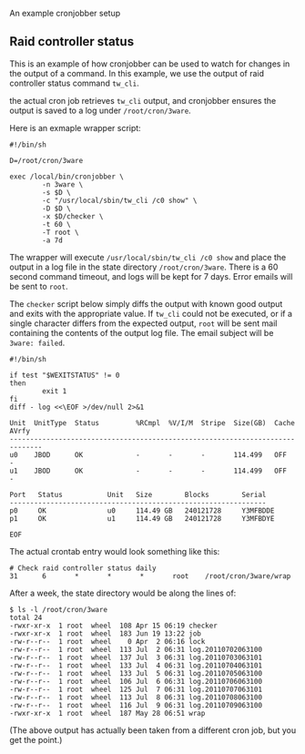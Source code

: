 An example cronjobber setup

## Raid controller status

This is an example of how cronjobber can be used to watch for changes in the output of a command.
In this example, we use the output of raid controller status command `tw_cli`.

the actual cron job retrieves `tw_cli` output, and cronjobber ensures the output is saved to a log under `/root/cron/3ware`.

Here is an exmaple wrapper script:

```
#!/bin/sh

D=/root/cron/3ware

exec /local/bin/cronjobber \
        -n 3ware \
        -s $D \
        -c "/usr/local/sbin/tw_cli /c0 show" \
        -D $D \
        -x $D/checker \
        -t 60 \
        -T root \
        -a 7d
```

The wrapper will execute `/usr/local/sbin/tw_cli /c0 show` and place the output in a log file in the state directory `/root/cron/3ware`.
There is a 60 second command timeout, and logs will be kept for 7 days.
Error emails will be sent to `root`.

The `checker` script below simply diffs the output with known good output and exits with the appropriate value.
If `tw_cli` could not be executed, or if a single character differs from the expected output, `root` will be sent mail containing the contents of the output log file.
The email subject will be `3ware: failed`.

```
#!/bin/sh

if test "$WEXITSTATUS" != 0
then
        exit 1
fi
diff - log <<\EOF >/dev/null 2>&1

Unit  UnitType  Status         %RCmpl  %V/I/M  Stripe  Size(GB)  Cache  AVrfy
------------------------------------------------------------------------------
u0    JBOD      OK             -       -       -       114.499   OFF    -      
u1    JBOD      OK             -       -       -       114.499   OFF    -      

Port   Status           Unit   Size        Blocks        Serial
---------------------------------------------------------------
p0     OK               u0     114.49 GB   240121728     Y3MFBDDE            
p1     OK               u1     114.49 GB   240121728     Y3MFBDYE            

EOF
```

The actual crontab entry would look something like this:

```
# Check raid controller status daily
31      6       *       *       *       root    /root/cron/3ware/wrap
```

After a week, the state directory would be along the lines of:

```
$ ls -l /root/cron/3ware
total 24
-rwxr-xr-x  1 root  wheel  108 Apr 15 06:19 checker
-rwxr-xr-x  1 root  wheel  183 Jun 19 13:22 job
-rw-r--r--  1 root  wheel    0 Apr  2 06:16 lock
-rw-r--r--  1 root  wheel  113 Jul  2 06:31 log.20110702063100
-rw-r--r--  1 root  wheel  137 Jul  3 06:31 log.20110703063101
-rw-r--r--  1 root  wheel  133 Jul  4 06:31 log.20110704063101
-rw-r--r--  1 root  wheel  133 Jul  5 06:31 log.20110705063100
-rw-r--r--  1 root  wheel  106 Jul  6 06:31 log.20110706063100
-rw-r--r--  1 root  wheel  125 Jul  7 06:31 log.20110707063101
-rw-r--r--  1 root  wheel  113 Jul  8 06:31 log.20110708063100
-rw-r--r--  1 root  wheel  116 Jul  9 06:31 log.20110709063100
-rwxr-xr-x  1 root  wheel  187 May 28 06:51 wrap
```
(The above output has actually been taken from a different cron job, but you get the point.)